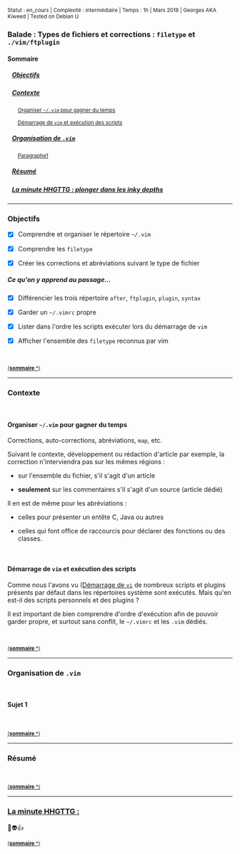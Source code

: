 [//]: # (-----------------------------------------------------------------)

[//]: # (Projet Kiweed - Article :  
			Corrections et Abréviations en fonction du type de fichier
			Organiser .vim en fonction des filetypes
		)

[//]: # (Auteur : georges)

[//]: # (Date : lun. 19 mars 2018 à 05:51:28)

[//]: # (-----------------------------------------------------------------)

<sub>Statut : en_cours | Complexité : intermédiaire | Temps : 1h | Mars 2018 |
Georges AKA Kiweed | Tested on Debian U</sub>


### Balade : Types de fichiers et corrections : <code>filetype</code> et <code>./vim/ftplugin</code>

#### <a name="sommaire">**Sommaire**</a>

##### &nbsp;&nbsp;&nbsp;[Objectifs](#objectifs)
##### &nbsp;&nbsp;&nbsp;[Contexte](#preambule)
<sub> &nbsp;&nbsp;&nbsp;&nbsp;&nbsp;&nbsp;&nbsp;[Organiser <code>~/.vim</code> pour gagner du temps](#orga)</sub>

<sub> &nbsp;&nbsp;&nbsp;&nbsp;&nbsp;&nbsp;&nbsp;[Démarrage de <code>vim</code> et exécution des scripts](#dv)</sub>
##### &nbsp;&nbsp;&nbsp;[Organisation de <code>.vim</code>](#ptvim)
<sub> &nbsp;&nbsp;&nbsp;&nbsp;&nbsp;&nbsp;&nbsp;[Paragraphe1](#parag1)</sub>


##### &nbsp;&nbsp;&nbsp;[Résumé](#resume)
##### &nbsp;&nbsp;&nbsp;[La minute HHGTTG : plonger dans les *inky depths*](#hhgttg)

---

### <a name="objectifs">Objectifs</a>

- [x] Comprendre et organiser le répertoire <code>~/.vim</code> 

- [x] Comprendre les <code>filetype</code>

- [x] Créer les corrections et abréviations suivant le type de fichier

##### Ce qu'on y apprend au passage...

- [x] Différencier les trois répertoire <code>after</code>, <code>ftplugin</code>, 
<code>plugin</code>, <code>syntax</code>

- [x] Garder un <code>~/.vimrc</code> propre

- [x] Lister dans l'ordre les scripts exécuter lors du démarrage de
  <code>vim</code>

- [x] Afficher l'ensemble des <code>filetype</code> reconnus par vim


<br>

<sub>[(**sommaire ^**)](#sommaire)</sub>

---


### <a name="preambule">Contexte</a>


<br>

#### <a name="orga">Organiser <code>~/.vim</code> pour gagner du temps</a>

Corrections, auto-corrections, abréviations, <code>map</code>, etc.

Suivant le contexte, développement ou rédaction d'article par exemple, la
correction n'interviendra pas sur les mêmes régions :

- sur l'ensemble du fichier, s'il s'agit d'un article

- __seulement__ sur les commentaires s'il s'agit d'un source (article dédié)

Il en est de même pour les abréviations :

- celles pour présenter un entête C, Java ou autres

- celles qui font office de raccourcis pour déclarer des fonctions ou des
  classes.

<br>

#### <a name="dv">Démarrage de <code>vim</code> et exécution des scripts</a>

Comme nous l'avons vu ([Démarrage de
<code>vi</code>](https://github.com/Kiweedoo/kiweed/blob/master/Promenades_Terrestres/vi_vim/vi_dicos_correction_ortho.md#launch)
de nombreux scripts et plugins présents par défaut dans les répertoires système
sont exécutés. Mais qu'en est-il des scripts personnels et des plugins ?

Il est important de bien comprendre d'ordre d'exécution afin de pouvoir garder
propre, et surtout sans conflit, le <code>~/.vimrc</code> et les <code>.vim</code> dédiés.


<br>

<sub>[(**sommaire ^**)](#sommaire)</sub>

---

### <a name="ptvim">Organisation de <code>.vim</code></a>


<br>

#### <a name="sujet1">Sujet 1</a>


<br>

<sub>[(**sommaire ^**)](#sommaire)</sub>

---

### <a name="resume">Résumé</a>



<br>

<sub>[(**sommaire ^**)](#sommaire)</sub>

---

### [La minute HHGTTG : ](#hhgttg)


:metal::alien::+1:
<br>

<sub>[(**sommaire ^**)](#sommaire)</sub>


